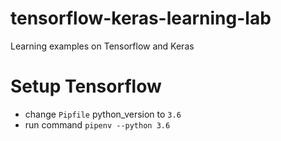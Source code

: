 # tensorflow-keras-learning-lab
Learning examples on Tensorflow and Keras

# Setup Tensorflow
* change `Pipfile` python_version to `3.6`
* run command `pipenv --python 3.6`